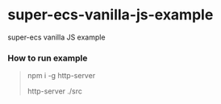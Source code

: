 # super-ecs-vanilla-js-example
super-ecs vanilla JS example

### How to run example

> npm i -g http-server
> 
> http-server ./src